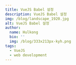 ```yaml
---
title: VueJS Babel 설정
description: VueJS Babel 설정
img: /blog/landscape_1920.jpg
alt: VueJS Babel 설정
author:
  name: Hulkong
  bio: ''
  img: /blog/333x213px-kyh.png
tags:
  - VueJS
  - web development
---
```

